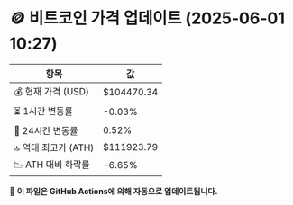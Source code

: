 # 🪙 비트코인 가격 업데이트 (2025-06-01 10:27)

| 항목                | 값 |
|--------------------|----------------|
| 💰 현재 가격 (USD) | $104470.34 |
| ⏳ 1시간 변동률    | -0.03% |
| 📆 24시간 변동률   | 0.52% |
| 🔝 역대 최고가 (ATH) | $111923.79 |
| 📉 ATH 대비 하락률 | -6.65% |

🔄 **이 파일은 GitHub Actions에 의해 자동으로 업데이트됩니다.**
